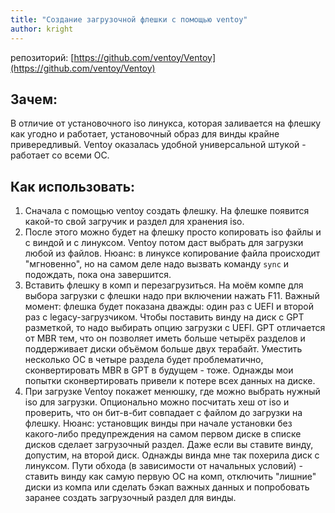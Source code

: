 ```yaml
---
title: "Создание загрузочной флешки с помощью ventoy"
author: kright
---
```

репозиторий: [https://github.com/ventoy/Ventoy](https://github.com/ventoy/Ventoy)

## Зачем:
В отличие от установочного iso линукса, которая заливается на флешку как угодно и работает, установочный образ для винды крайне привередливый.
Ventoy оказалась удобной универсальной штукой - работает со всеми ОС.

## Как использовать:

1. Сначала с помощью ventoy создать флешку. На флешке появится какой-то свой загручик и раздел для хранения iso.
2. После этого можно будeт на флешку  просто копировать iso файлы и с виндой и с линуксом. Ventoy потом даст выбрать для загрузки любой из файлов. Нюанс: в линуксе копирование  файла происходит "мгновенно", но на самом деле надо вызвать команду `sync` и подождать, пока она завершится.
3. Вставить флешку в комп и перезагрузиться. На моём компе для выбора загрузки с флешки надо при включении нажать F11. Важный момент: флешка будет показана дважды: один раз с UEFI и второй раз с legacy-загрузчиком. Чтобы поставить винду на диск с GPT разметкой, то надо выбирать опцию загрузки с UEFI. GPT отличается от MBR тем, что он позволяет иметь больше четырёх разделов и поддерживает диски объёмом больше двух терабайт. Уместить несколько ОС в четыре раздела будет проблематично, сконвертировать MBR в GPT в будущем - тоже. Однажды мои попытки сконвертировать привели к потере всех данных на диске.
4. При загрузке Ventoy покажет менюшку, где можно выбрать нужный iso для загрузки. Опционально можно посчитать хеш от iso и проверить, что он бит-в-бит совпадает с файлом до загрузки на флешку. Нюанс: установщик винды при начале установки без какого-либо предупреждения на самом первом диске в списке дисков сделает загрузочный раздел. Даже если вы ставите винду, допустим, на второй диск. Однажды винда мне так похерила диск с линуксом. Пути обхода (в зависимости от начальных условий) - ставить винду как самую первую ОС на комп, отключить "лишние" диски из компа или сделать бэкап важных данных и попробовать заранее создать загрузочный раздел для винды.